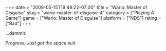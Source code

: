 +++
date = "2008-05-15T19:49:22-07:00"
title = "Wario: Master of Disguise"
slug = "wario-master-of-disguise-4"
category = ["Playing A Game"]
game = ["Wario: Master of Disguise"]
platform = ["NDS"]
rating = ["Bad"]
+++

...dammit.

<i>Progress: Just got the space suit</i>